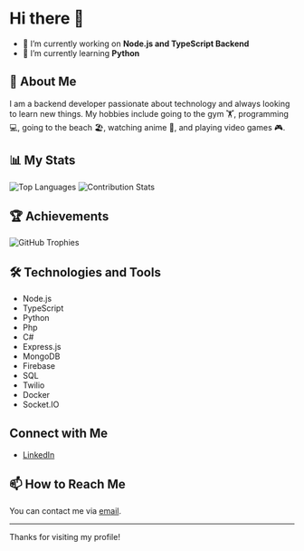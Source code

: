# Hi there 👋

- 🔭 I’m currently working on **Node.js and TypeScript Backend**
- 🌱 I’m currently learning **Python**
  

## 🚀 About Me

I am a backend developer passionate about technology and always looking to learn new things. My hobbies include going to the gym 🏋️, programming 💻, going to the beach 🏖️, watching anime 🎌, and playing video games 🎮.

## 📊 My Stats

![Top Languages](https://github-readme-stats.vercel.app/api/top-langs/?username=ErickGBR&layout=compact&theme=radical) ![Contribution Stats](https://github-readme-streak-stats.herokuapp.com/?user=ErickGBR&theme=radical)

## 🏆 Achievements

![GitHub Trophies](https://github-profile-trophy.vercel.app/?username=ErickGBR&theme=radical)

## 🛠️ Technologies and Tools

- Node.js
- TypeScript
- Python
- Php
- C#
- Express.js
- MongoDB
- Firebase
- SQL
- Twilio
- Docker
- Socket.IO

## Connect with Me

- [LinkedIn](https://www.linkedin.com/in/erickgbr/)

## 📫 How to Reach Me

You can contact me via [email](mailto:eburgosrivas1997@gmail.com).

---

Thanks for visiting my profile!
